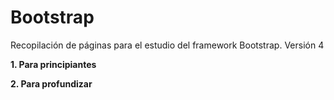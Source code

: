 ﻿# Bootstrap
Recopilación de páginas para el estudio del framework Bootstrap. Versión 4

**1. Para principiantes**

**2. Para profundizar**
